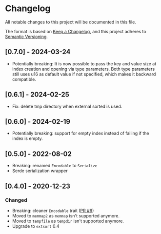 # Changelog

All notable changes to this project will be documented in this file.

The format is based on [Keep a Changelog](https://keepachangelog.com/en/1.0.0/),
and this project adheres to [Semantic Versioning](https://semver.org/spec/v2.0.0.html).

## [0.7.0] - 2024-03-24

- Potentially breaking: It is now possible to pass the key and value size at
  index creation and opening via type parameters. Both type parameters still uses
  u16 as default value if not specified, which makes it backward compatible.

## [0.6.1] - 2024-02-25

- Fix: delete tmp directory when external sorted is used.

## [0.6.0] - 2024-02-19

- Potentially breaking: support for empty index instead of failing if the index is empty.

## [0.5.0] - 2022-08-02

- Breaking: renamed `Encodable` to `Serialize`
- Serde serialization wrapper

## [0.4.0] - 2020-12-23

### Changed

- Breaking: cleaner `Encodable` trait ([PR #6](https://github.com/appaquet/extindex-rs/pull/6/files#diff-3dcefa956e75e2171b83e5134b542405a2adb7909a16dc03fad7fd92e8e2d945L11))
- Moved to `memmap2` as `memmap` isn't supported anymore.
- Moved to `tempfile` as `tempdir` isn't supported anymore.
- Upgrade to `extsort` 0.4
